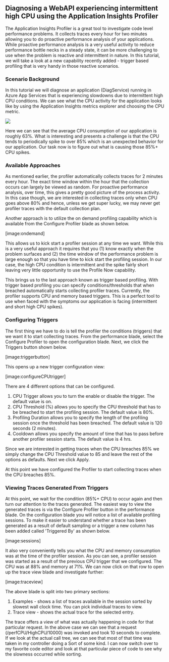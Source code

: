 ## Diagnosing a WebAPI experiencing intermittent high CPU using the Application Insights Profiler
The Application Insights Profiler is a great tool to investigate code level performance problems. It collects traces every hour for two minutes allowing you to do proactive performance analysis of your applications. While proactive performance analysis is a very useful activity to reduce performance bottle necks in a steady state, it can be more challenging to use when the problem is reactive and intermittent in nature. In this tutorial, we will take a look at a new capability recently added - trigger based profiling that is very handy in those reactive scenarios. 

### Scenario Background
In this tutorial we will diagnose an application (DiagService) running in Azure App Services that is experiencing slowdowns due to intermittent high CPU conditions. We can see what the CPU activity for the application looks like by using the Application Insights metrics explorer and choosing the CPU metric.

![](https://user-images.githubusercontent.com/15442480/66504200-82eea400-ea7d-11e9-9ca9-01ba0d1749cf.png)

Here we can see that the average CPU consumption of our application is roughly 63%. What is interesting and presents a challenge is that the CPU tends to periodically spike to over 85% which is an unexpected behavior for our application. Our task now is to figure out what is causing those 85%+ CPU spikes. 


### Available Approaches

As mentioned earlier, the profiler automatically collects traces for 2 minutes every hour. The exact time window within the hour that the collection occurs can largely be viewed as random. For proactive performance analysis, over time, this gives a pretty good picture of the process activity. In this case though, we are interested in collecting traces only when CPU goes above 80% and hence, unless we get super lucky, we may never get profiler traces with the default collection plan. 

Another approach is to utilize the on demand profiling capability which is available from the Configure Profiler blade as shown below.

[image:ondemand]

This allows us to kick start a profiler session at any time we want. While this is a very useful approach it requires that you (1) know exactly when the problem surfaces and (2) the time window of the performance problem is large enough so that you have time to kick start the profiling session. In our case, the high CPU condition is intermittent and the spike fairly short leaving very little opportunity to use the Profile Now capability. 

This brings us to the last approach known as trigger based profiling. With trigger based profiling you can specify conditions/thresholds that when breached automatically starts collecting profiler traces. Currently, the profiler supports CPU and memory based triggers. This is a perfect tool to use when faced with the symptoms our application is facing (intermittent and short high CPU spikes).


### Configuring Triggers
The first thing we have to do is tell the profiler the conditions (triggers) that we want it to start collecting traces. From the performance blade, select the Configure Profiler to open the configuration blade. Next, we click the Triggers button shown below.

[image:triggerbutton]

This opens up a new trigger configuration view:

[image:configureCPUtrigger]

There are 4 different options that can be configured.

1. CPU Trigger allows you to turn the enable or disable the trigger. The default value is on. 
2. CPU Threshold (%) allows you to specify the CPU threshold that has to be breached to start the profiling session. The default value is 80%.
3. Profiling Duration allows you to specify the length of the profiling session once the threshold has been breached. The default value is 120 seconds (2 minutes).
4. Cooldown allows you specify the amount of time that has to pass before another profiler session starts. The default value is 4 hrs. 

Since we are interested in getting traces when the CPU breaches 85% we simply change the CPU Threshold value to 85 and leave the rest of the options as defaults. Next we click Apply. 

At this point we have configured the Profiler to start collecting traces when the CPU breaches 85%. 


### Viewing Traces Generated From Triggers
At this point, we wait for the condition (85%+ CPU) to occur again and then turn our attention to the traces generated. The easiest way to view the generated traces is via the Configure Profiler button in the performance blade. On the configuration blade you will notice a list of available profiling sessions. To make it easier to understand whether a trace has been generated as a result of default sampling or a trigger a new column has been added called 'Triggered By' as shown below. 

[image:sessions]

It also very conveniently tells you what the CPU and memory consumption was at the time of the profiler session. As you can see, a profiler session was started as a result of the previous CPU trigger that we configured. The CPU was at 88% and memory at 71%. We can now click on that row to open up the trace view blade and investigate further:

[image:traceview]

The above blade is split into two primary sections:

1. Examples - shows a list of traces available in the session sorted by slowest wall clock time. You can pick individual traces to view. 
2. Trace view - shows the actual trace for the selected entry.

The trace offers a view of what was actually happening in code for that particular request. In the above case we can see that a request (/perfCPU/HighCPU/10000) was invoked and took 10 seconds to complete. If we look at the actual call tree, we can see that most of that time was taken in my controller doing a Sort of some kind. I can now switch over to my favorite code editor and look at that particular piece of code to see why the slowness occurred while sorting. 

